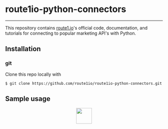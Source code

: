 # route1io-python-connectors

---

This repository contains [route1.io](http://route1.io/index.html)'s official code, documentation, and tutorials for connecting to popular marketing API's with Python.

## Installation

### git
Clone this repo locally with
```shell
$ git clone https://github.com/route1io/route1io-python-connectors.git
```

## Sample usage

<p align="center">
  <img src="media/route1io.png" width="50px">
</p>
